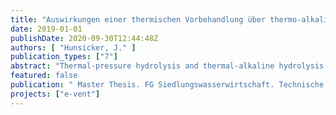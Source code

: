 ```yaml
---
title: "Auswirkungen einer thermischen Vorbehandlung über thermo-alkalische und Thermo-Druck-Hydrolyse auf die physikalischen Eigenschaften von Überschussschlamm vor und nach der Faulung"
date: 2019-01-01
publishDate: 2020-09-30T12:44:48Z
authors: [ "Hunsicker, J." ]
publication_types: ["7"]
abstract: "Thermal-pressure hydrolysis and thermal-alkaline hydrolysis of secondary sludge, from the wastewater treatment plant Waßmannsdorf, were compared based on the physical changes of the treated sludges. For this purpose, seven parameters were determined for investigation. These were: Viscosity, particle size distribution, microscopic images, capillary suction time (CST), TR after the laboratory centrifuge test, zeta potential and foaming potential. To measure these parameters, methods were developed and then applied respectively to sludges from both treatments. The thermal-pressure hydrolysis performed better than the thermal-alkaline hydrolysis in each parameter investigation. In particular, the dewaterability of the sludges after digestion, which represents an important cost factor in sewage plant operation, could be improved by thermal-pressure hydrolysis, but not by thermal-alkaline hydrolysis."
featured: false
publication: " Master Thesis. FG Siedlungswasserwirtschaft. Technische Universität Berlin"
projects: ["e-vent"]
---
```


